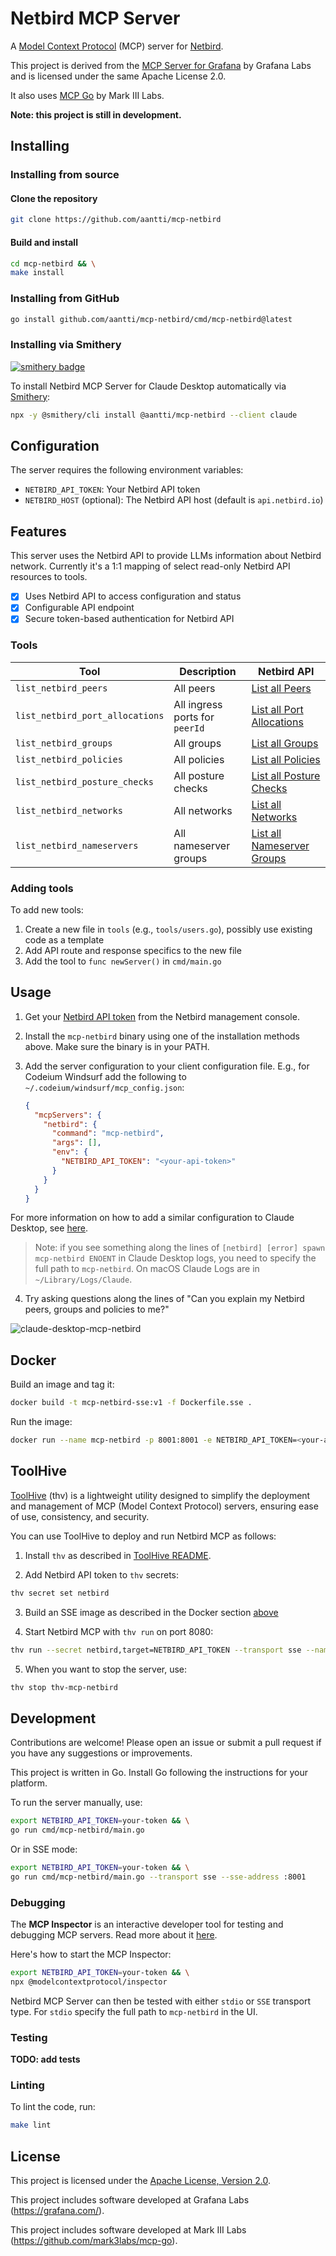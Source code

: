 # Netbird MCP Server

A [Model Context Protocol](https://modelcontextprotocol.io) (MCP) server for [Netbird](https://netbird.io/).

This project is derived from the [MCP Server for Grafana](https://github.com/grafana/mcp-grafana) by Grafana Labs and is licensed under the same Apache License 2.0.

It also uses [MCP Go](https://github.com/mark3labs/mcp-go) by Mark III Labs.

**Note: this project is still in development.**

## Installing

### Installing from source

#### Clone the repository

```bash
git clone https://github.com/aantti/mcp-netbird
```

#### Build and install

```bash
cd mcp-netbird && \
make install
```

### Installing from GitHub

```bash
go install github.com/aantti/mcp-netbird/cmd/mcp-netbird@latest
```

### Installing via Smithery

[![smithery badge](https://smithery.ai/badge/@aantti/mcp-netbird)](https://smithery.ai/server/@aantti/mcp-netbird)

To install Netbird MCP Server for Claude Desktop automatically via [Smithery](https://smithery.ai/server/@aantti/mcp-netbird):

```bash
npx -y @smithery/cli install @aantti/mcp-netbird --client claude
```

## Configuration

The server requires the following environment variables:

- `NETBIRD_API_TOKEN`: Your Netbird API token
- `NETBIRD_HOST` (optional): The Netbird API host (default is `api.netbird.io`)

## Features

This server uses the Netbird API to provide LLMs information about Netbird network. Currently it's a 1:1 mapping of select read-only Netbird API resources to tools.

- [x] Uses Netbird API to access configuration and status
- [x] Configurable API endpoint
- [x] Secure token-based authentication for Netbird API

### Tools

| Tool | Description | Netbird API |
| --- | --- | --- |
| `list_netbird_peers` | All peers | [List all Peers](https://docs.netbird.io/api/resources/peers#list-all-peers) |
| `list_netbird_port_allocations` | All ingress ports for `peerId` | [List all Port Allocations](https://docs.netbird.io/api/resources/ingress-ports) |
| `list_netbird_groups` | All groups | [List all Groups](https://docs.netbird.io/api/resources/groups#list-all-groups) |
| `list_netbird_policies` | All policies | [List all Policies](https://docs.netbird.io/api/resources/policies#list-all-policies) |
| `list_netbird_posture_checks` | All posture checks | [List all Posture Checks](https://docs.netbird.io/api/resources/posture-checks#list-all-posture-checks) |
| `list_netbird_networks` | All networks | [List all Networks](https://docs.netbird.io/api/resources/networks#list-all-networks) |
| `list_netbird_nameservers` | All nameserver groups | [List all Nameserver Groups](https://docs.netbird.io/api/resources/dns) |

### Adding tools

To add new tools:

1. Create a new file in `tools` (e.g., `tools/users.go`), possibly use existing code as a template
2. Add API route and response specifics to the new file
3. Add the tool to `func newServer()` in `cmd/main.go`

## Usage

1. Get your [Netbird API token](https://docs.netbird.io/api/guides/authentication) from the Netbird management console.

2. Install the `mcp-netbird` binary using one of the installation methods above. Make sure the binary is in your PATH.

3. Add the server configuration to your client configuration file. E.g., for Codeium Windsurf add the following to `~/.codeium/windsurf/mcp_config.json`:

   ```json
   {
     "mcpServers": {
       "netbird": {
         "command": "mcp-netbird",
         "args": [],
         "env": {
           "NETBIRD_API_TOKEN": "<your-api-token>"
         }
       }
     }
   }
   ```

For more information on how to add a similar configuration to Claude Desktop, see [here](https://modelcontextprotocol.io/quickstart/user).

> Note: if you see something along the lines of `[netbird] [error] spawn mcp-netbird ENOENT` in Claude Desktop logs, you need to specify the full path to `mcp-netbird`. On macOS Claude Logs are in `~/Library/Logs/Claude`.

4. Try asking questions along the lines of "Can you explain my Netbird peers, groups and policies to me?"
   
![claude-desktop-mcp-netbird](https://github.com/user-attachments/assets/094614cd-9399-4c90-adb3-06ae67c604e4)

## Docker

Build an image and tag it:

```bash
docker build -t mcp-netbird-sse:v1 -f Dockerfile.sse .
```

Run the image:

```bash
docker run --name mcp-netbird -p 8001:8001 -e NETBIRD_API_TOKEN=<your-api-token> mcp-netbird-sse:v1

```

## ToolHive

[ToolHive](https://github.com/StacklokLabs/toolhive) (thv) is a lightweight utility designed to simplify the deployment and management of MCP (Model Context Protocol) servers, ensuring ease of use, consistency, and security.

You can use ToolHive to deploy and run Netbird MCP as follows:

1. Install `thv` as described in [ToolHive README](https://github.com/StacklokLabs/toolhive#installation).

2. Add Netbird API token to `thv` secrets:

```bash
thv secret set netbird
```

3. Build an SSE image as described in the Docker section [above](#docker)

4. Start Netbird MCP with `thv run` on port 8080:

```bash
thv run --secret netbird,target=NETBIRD_API_TOKEN --transport sse --name thv-mcp-netbird --port 8080 --target-port 8001 mcp-netbird-sse:v1
```

5. When you want to stop the server, use:

```bash
thv stop thv-mcp-netbird
```

## Development

Contributions are welcome! Please open an issue or submit a pull request if you have any suggestions or improvements.

This project is written in Go. Install Go following the instructions for your platform.

To run the server manually, use:

```bash
export NETBIRD_API_TOKEN=your-token && \
go run cmd/mcp-netbird/main.go
```

Or in SSE mode:

```bash
export NETBIRD_API_TOKEN=your-token && \
go run cmd/mcp-netbird/main.go --transport sse --sse-address :8001
```

### Debugging

The **MCP Inspector** is an interactive developer tool for testing and debugging MCP servers. Read more about it [here](https://modelcontextprotocol.io/docs/tools/inspector).

Here's how to start the MCP Inspector:

```bash
export NETBIRD_API_TOKEN=your-token && \
npx @modelcontextprotocol/inspector
```

Netbird MCP Server can then be tested with either `stdio` or `SSE` transport type. For `stdio` specify the full path to `mcp-netbird` in the UI.

### Testing

**TODO: add tests**

### Linting

To lint the code, run:

```bash
make lint
```

## License

This project is licensed under the [Apache License, Version 2.0](LICENSE).

This project includes software developed at Grafana Labs (https://grafana.com/).

This project includes software developed at Mark III Labs (https://github.com/mark3labs/mcp-go).